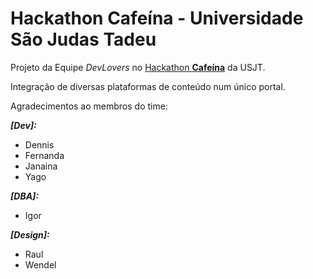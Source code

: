 # Hackathon Cafeína - Universidade São Judas Tadeu

Projeto da Equipe *DevLovers* no [Hackathon **Cafeína**](https://www.workstationusjt.com/cafeina) da USJT.

Integração de diversas plataformas de conteúdo num único portal.

Agradecimentos ao membros do time:

***[Dev]:***
  - Dennis
  - Fernanda
  - Janaina
  - Yago

***[DBA]:***
  - Igor

***[Design]:***
  - Raul
  - Wendel

  
